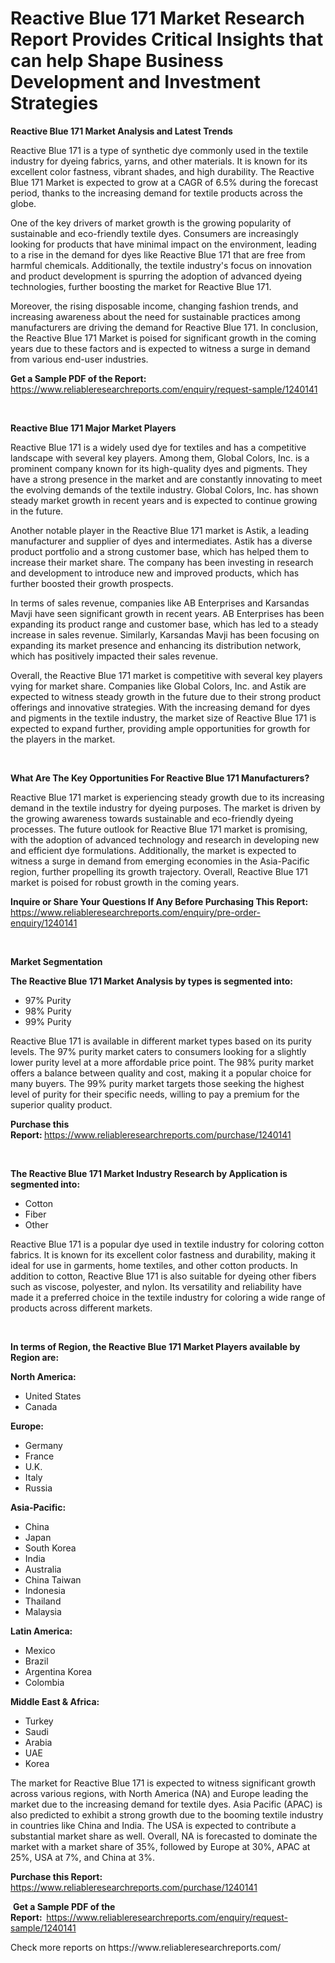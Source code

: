 <p><h1>Reactive Blue 171 Market Research Report Provides Critical Insights that can help Shape Business Development and Investment Strategies</h1></p><p><strong>Reactive Blue 171 Market Analysis and Latest Trends</strong></p>
<p><p>Reactive Blue 171 is a type of synthetic dye commonly used in the textile industry for dyeing fabrics, yarns, and other materials. It is known for its excellent color fastness, vibrant shades, and high durability. The Reactive Blue 171 Market is expected to grow at a CAGR of 6.5% during the forecast period, thanks to the increasing demand for textile products across the globe. </p><p>One of the key drivers of market growth is the growing popularity of sustainable and eco-friendly textile dyes. Consumers are increasingly looking for products that have minimal impact on the environment, leading to a rise in the demand for dyes like Reactive Blue 171 that are free from harmful chemicals. Additionally, the textile industry's focus on innovation and product development is spurring the adoption of advanced dyeing technologies, further boosting the market for Reactive Blue 171.</p><p>Moreover, the rising disposable income, changing fashion trends, and increasing awareness about the need for sustainable practices among manufacturers are driving the demand for Reactive Blue 171. In conclusion, the Reactive Blue 171 Market is poised for significant growth in the coming years due to these factors and is expected to witness a surge in demand from various end-user industries.</p></p>
<p><strong>Get a Sample PDF of the Report:&nbsp;</strong> <a href="https://www.reliableresearchreports.com/enquiry/request-sample/1240141">https://www.reliableresearchreports.com/enquiry/request-sample/1240141</a></p>
<p>&nbsp;</p>
<p><strong>Reactive Blue 171 Major Market Players</strong></p>
<p><p>Reactive Blue 171 is a widely used dye for textiles and has a competitive landscape with several key players. Among them, Global Colors, Inc. is a prominent company known for its high-quality dyes and pigments. They have a strong presence in the market and are constantly innovating to meet the evolving demands of the textile industry. Global Colors, Inc. has shown steady market growth in recent years and is expected to continue growing in the future.</p><p>Another notable player in the Reactive Blue 171 market is Astik, a leading manufacturer and supplier of dyes and intermediates. Astik has a diverse product portfolio and a strong customer base, which has helped them to increase their market share. The company has been investing in research and development to introduce new and improved products, which has further boosted their growth prospects.</p><p>In terms of sales revenue, companies like AB Enterprises and Karsandas Mavji have seen significant growth in recent years. AB Enterprises has been expanding its product range and customer base, which has led to a steady increase in sales revenue. Similarly, Karsandas Mavji has been focusing on expanding its market presence and enhancing its distribution network, which has positively impacted their sales revenue.</p><p>Overall, the Reactive Blue 171 market is competitive with several key players vying for market share. Companies like Global Colors, Inc. and Astik are expected to witness steady growth in the future due to their strong product offerings and innovative strategies. With the increasing demand for dyes and pigments in the textile industry, the market size of Reactive Blue 171 is expected to expand further, providing ample opportunities for growth for the players in the market.</p></p>
<p>&nbsp;</p>
<p><strong>What Are The Key Opportunities For Reactive Blue 171 Manufacturers?</strong></p>
<p><p>Reactive Blue 171 market is experiencing steady growth due to its increasing demand in the textile industry for dyeing purposes. The market is driven by the growing awareness towards sustainable and eco-friendly dyeing processes. The future outlook for Reactive Blue 171 market is promising, with the adoption of advanced technology and research in developing new and efficient dye formulations. Additionally, the market is expected to witness a surge in demand from emerging economies in the Asia-Pacific region, further propelling its growth trajectory. Overall, Reactive Blue 171 market is poised for robust growth in the coming years.</p></p>
<p><strong>Inquire or Share Your Questions If Any Before Purchasing This Report:</strong> <a href="https://www.reliableresearchreports.com/enquiry/pre-order-enquiry/1240141">https://www.reliableresearchreports.com/enquiry/pre-order-enquiry/1240141</a></p>
<p>&nbsp;</p>
<p><strong>Market Segmentation</strong></p>
<p><strong>The Reactive Blue 171 Market Analysis by types is segmented into:</strong></p>
<p><ul><li>97% Purity</li><li>98% Purity</li><li>99% Purity</li></ul></p>
<p><p>Reactive Blue 171 is available in different market types based on its purity levels. The 97% purity market caters to consumers looking for a slightly lower purity level at a more affordable price point. The 98% purity market offers a balance between quality and cost, making it a popular choice for many buyers. The 99% purity market targets those seeking the highest level of purity for their specific needs, willing to pay a premium for the superior quality product.</p></p>
<p><strong>Purchase this Report:&nbsp;</strong><a href="https://www.reliableresearchreports.com/purchase/1240141">https://www.reliableresearchreports.com/purchase/1240141</a></p>
<p>&nbsp;</p>
<p><strong>The Reactive Blue 171 Market Industry Research by Application is segmented into:</strong></p>
<p><ul><li>Cotton</li><li>Fiber</li><li>Other</li></ul></p>
<p><p>Reactive Blue 171 is a popular dye used in textile industry for coloring cotton fabrics. It is known for its excellent color fastness and durability, making it ideal for use in garments, home textiles, and other cotton products. In addition to cotton, Reactive Blue 171 is also suitable for dyeing other fibers such as viscose, polyester, and nylon. Its versatility and reliability have made it a preferred choice in the textile industry for coloring a wide range of products across different markets.</p></p>
<p>&nbsp;</p>
<p><strong>In terms of Region, the Reactive Blue 171 Market Players available by Region are:</strong></p>
<p>
    <p> <strong> North America: </strong>
        <ul>
            <li>United States</li>
            <li>Canada</li>
        </ul>
        </p> 
    <p> <strong> Europe: </strong>
        <ul>
            <li>Germany</li>
            <li>France</li>
            <li>U.K.</li>
            <li>Italy</li>
            <li>Russia</li>
        </ul>
        </p> 
    <p> <strong> Asia-Pacific: </strong>
        <ul>
            <li>China</li>
            <li>Japan</li>
            <li>South Korea</li>
            <li>India</li>
            <li>Australia</li>
            <li>China Taiwan</li>
            <li>Indonesia</li>
            <li>Thailand</li>
            <li>Malaysia</li>
        </ul>
        </p> 
    <p> <strong> Latin America: </strong>
        <ul>
            <li>Mexico</li>
            <li>Brazil</li>
            <li>Argentina Korea</li>
            <li>Colombia</li>
        </ul>
        </p> 
    <p> <strong> Middle East & Africa: </strong>
        <ul>
            <li>Turkey</li>
            <li>Saudi</li>
            <li>Arabia</li>
            <li>UAE</li>
            <li>Korea</li>
        </ul>
    </p>
    </p>
<p><p>The market for Reactive Blue 171 is expected to witness significant growth across various regions, with North America (NA) and Europe leading the market due to the increasing demand for textile dyes. Asia Pacific (APAC) is also predicted to exhibit a strong growth due to the booming textile industry in countries like China and India. The USA is expected to contribute a substantial market share as well. Overall, NA is forecasted to dominate the market with a market share of 35%, followed by Europe at 30%, APAC at 25%, USA at 7%, and China at 3%.</p></p>
<p><strong>Purchase this Report: </strong><a href="https://www.reliableresearchreports.com/purchase/1240141">https://www.reliableresearchreports.com/purchase/1240141</a></p>
<p>&nbsp;<strong>Get a Sample PDF of the Report:&nbsp;&nbsp;</strong><a href="https://www.reliableresearchreports.com/enquiry/request-sample/1240141">https://www.reliableresearchreports.com/enquiry/request-sample/1240141</a></p>
<p><strong></strong></p>
<p>Check more reports on https://www.reliableresearchreports.com/</p>